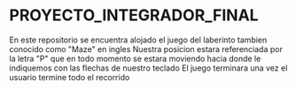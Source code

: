 # PROYECTO_INTEGRADOR_FINAL
En este repositorio se encuentra alojado el juego del laberinto tambien conocido como "Maze" en ingles 
Nuestra posicion estara referenciada por la letra "P" que en todo momento se estara moviendo hacia donde le indiquemos con las flechas de nuestro teclado
El juego terminara una vez el usuario termine todo el recorrido

